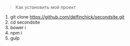 > Как установить мой проект

1. git clone https://github.com/delfinchick/secondsite.git
2. cd secondsite
3. bower i
4. npm i
5. gulp
